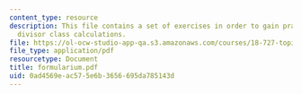 ```yaml
---
content_type: resource
description: This file contains a set of exercises in order to gain practice with
  divisor class calculations.
file: https://ol-ocw-studio-app-qa.s3.amazonaws.com/courses/18-727-topics-in-algebraic-geometry-intersection-theory-on-moduli-spaces-spring-2006/0ad4569eac575e6b3656695da785143d_formularium.pdf
file_type: application/pdf
resourcetype: Document
title: formularium.pdf
uid: 0ad4569e-ac57-5e6b-3656-695da785143d
---
```

